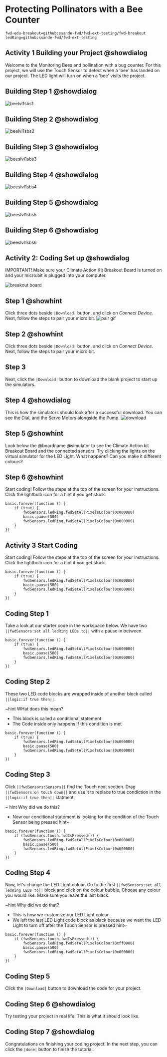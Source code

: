 # Protecting Pollinators with a Bee Counter
```package
fwd-edu-breakout=github:ssande-fwd/fwd-ext-testing/fwd-breakout
ledRing=github:ssande-fwd/fwd-ext-testing
```

## Activity 1 Building your Project @showdialog 
Welcome to the Monitoring Bees and pollination with a bug counter. 
For this project, we will use the Touch Sensor to detect when a 'bee' has landed on our project.  The LED light will turn on when a 'bee' visits the project.

## Building Step 1 @showdialog 
![beelvl1sbs1](https://raw.githubusercontent.com/Jessica-forwardedu/pxt-fwd-edu/main/tutorial-assets/gr4-bees-lvl1-sbs1.png) 

## Building Step 2 @showdialog 
![beelvl1sbs2](https://raw.githubusercontent.com/Jessica-forwardedu/pxt-fwd-edu/main/tutorial-assets/gr4-bees-lvl1-sbs2.png) 

## Building Step 3  @showdialog 
![beeslvl1sbs3[]()](https://raw.githubusercontent.com/Jessica-forwardedu/pxt-fwd-edu/main/tutorial-assets/gr4-bees-lvl1-sbs3.png)

## Building Step 4 @showdialog 
![beeslvl1sbs4](https://raw.githubusercontent.com/Jessica-forwardedu/pxt-fwd-edu/main/tutorial-assets/gr4-bees-lvl1-sbs4.png)

## Building Step 5 @showdialog 
![beeslvl1sbs5](https://raw.githubusercontent.com/Jessica-forwardedu/pxt-fwd-edu/main/tutorial-assets/gr4-bees-lvl1-sbs5.png)

## Building Step 6 @showdialog 
![beeslvl1sbs6](https://raw.githubusercontent.com/Jessica-forwardedu/pxt-fwd-edu/main/tutorial-assets/gr4-bees-lvl1-sbs6.png) 

## Activity 2: Coding Set up @showdialog
IMPORTANT! Make sure your Climate Action Kit Breakout Board is turned on and your micro:bit is plugged into your computer. 

![breakout board](ttps://raw.githubusercontent.com/Jessica-forwardedu/pxt-fwd-edu/main/tutorial-assets/pluganim.webp)

## Step 1 @showhint
Click three dots beside ``|Download|`` button, and click on _Connect Device_.
Next, follow the steps to pair your micro:bit.
![pair gif](https://raw.githubusercontent.com/Jessica-forwardedu/pxt-fwd-edu/main/tutorial-assets/DownloadButtonGIF.webp)

## Step 2 @showhint
Click three dots beside ``|Download|`` button, and click on _Connect Device_.
Next, follow the steps to pair your micro:bit.

## Step 3 
Next, click the ``|Download|`` button to download the blank project to start up the simulators. 

## Step 4 @showdialog 
This is how the simulators should look after a successful download. You can see the Dial, and the Servo Motors alongside the Pump.
![download](https://climate-action-kits.github.io/pxt-fwd-edu/tutorial-assets/initial-download.gif) 

## Step 5 @showhint
Look below the @boardname @simulator to see the Climate Action kit Breakout Board and the connected sensors.
Try clicking the lights on the virtual simulator for the LED Light. What happens? Can you make it different colours?

## Step 6 @showhint
Start coding! Follow the steps at the top of the screen for your instructions. Click the lightbulb icon for a hint if you get stuck.

```package 
basic.forever(function () {
    if (true) {
        fwdSensors.ledRing.fwdSetAllPixelsColour(0x000000)
        basic.pause(500)
        fwdSensors.ledRing.fwdSetAllPixelsColour(0x000000)
    }
})
```

## Activity 3 Start Coding  
Start coding! Follow the steps at the top of the screen for your instructions. Click the lightbulb icon for a hint if you get stuck. 

```blocks 
basic.forever(function () {
    if (true) {
        fwdSensors.ledRing.fwdSetAllPixelsColour(0x000000)
        basic.pause(500)
        fwdSensors.ledRing.fwdSetAllPixelsColour(0x000000)
    }
})
```

## Coding Step 1 
Take a look at our starter code in the workspace below. We have two ``||fwdSensors:set all ledRing LEDs to||`` with a pause in between. 

```blocks
basic.forever(function () {
    if (true) {
        fwdSensors.ledRing.fwdSetAllPixelsColour(0x000000)
        basic.pause(500)
        fwdSensors.ledRing.fwdSetAllPixelsColour(0x000000)
    }
})
```


## Coding Step 2 
These two LED code blocks are wrapped inside of another block called ``||logic:if true then||``.  

~hint WHat does this mean?
- This block is called a conditional statement
- The Code inside only happens if this condition is met

```blocks
basic.forever(function () {
    if (true) {
        fwdSensors.ledRing.fwdSetAllPixelsColour(0x000000)
        basic.pause(500)
        fwdSensors.ledRing.fwdSetAllPixelsColour(0x000000)
    }
})
```
## Coding Step 3 
Click ``||fwdSensors:Sensors||`` find the Touch next section. Drag ``||fwdSensors:on touch down||`` and use it to replace to true condiction in the ``||logic:if true then||`` statment. 

~ hint Why did we do this?
- Now our conditional statement is looking for the condition of the Touch Sensor being pressed
  hint~
  
```blocks
basic.forever(function () {
    if (fwdSensors.touch.fwdIsPressed()) {
        fwdSensors.ledRing.fwdSetAllPixelsColour(0x000000)
        basic.pause(500)
        fwdSensors.ledRing.fwdSetAllPixelsColour(0x000000)
    }
})
```
## Coding Step 4
Now, let's change the LED Light colour. Go to the first ``||fwdSensors:set all ledRing LEDs to||`` block and click on the colour bubble. Choose any colour you would like. Make sure you leave the last  black. 

~hint Why did we do that?
- This is how we customize our LED Light colour 
- We left the last LED Light code block as black because we want the LED Light to turn off after the Touch Sensor is pressed
hint~

```blocks
basic.forever(function () {
    if (fwdSensors.touch.fwdIsPressed()) {
        fwdSensors.ledRing.fwdSetAllPixelsColour(0xff0000)
        basic.pause(500)
        fwdSensors.ledRing.fwdSetAllPixelsColour(0x000000)
    }
})
``` 
## Coding Step 5 
Click the `|Download|` button to download the code for your project.

## Coding Step 6 @showdialog 
Try testing your project in real life! This is what it should look like.  


## Coding Step 7 @showdialog 
Congratulations on finishing your coding project! 
In the next step, you can click the ``|done|`` button to finish the tutorial.




